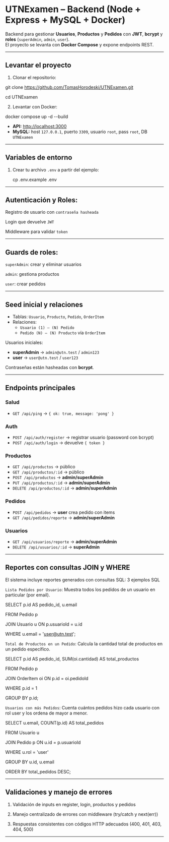 # UTNExamen – Backend (Node + Express + MySQL + Docker)

Backend para gestionar **Usuarios**, **Productos** y **Pedidos** con **JWT**, **bcrypt** y **roles** (`superAdmin`, `admin`, `user`).  
El proyecto se levanta con **Docker Compose** y expone endpoints REST.

---

## Levantar el proyecto

1. Clonar el repositorio:

git clone https://github.com/TomasHorodeski/UTNExamen.git

cd UTNExamen

2. Levantar con Docker:

docker compose up -d --build


- **API:** [http://localhost:3000](http://localhost:3000)  
- **MySQL:** host `127.0.0.1`, puerto `3309`, usuario `root`, pass `root`, DB `UTNExamen`

---

## Variables de entorno
1. Crear tu archivo `.env` a partir del ejemplo:

   cp .env.example .env

---

## Autenticación y Roles:

Registro de usuario con `contraseña hasheada`

Login que devuelve `JWT`

Middleware para validar `token`

---

## Guards de roles:

`superAdmin`: crear y eliminar usuarios

`admin`: gestiona productos

`user`: crear pedidos

---

## Seed inicial y relaciones
- Tablas: `Usuario`, `Producto`, `Pedido`, `OrderItem`  
- Relaciones:
  - `Usuario (1) — (N) Pedido`
  - `Pedido (N) — (N) Producto` vía `OrderItem`

Usuarios iniciales:
- **superAdmin** → `admin@utn.test` / `admin123`
- **user** → `user@utn.test` / `user123`

Contraseñas están hasheadas con **bcrypt**.

---

## Endpoints principales

### Salud
- `GET /api/ping` → `{ ok: true, message: 'pong' }`

### Auth
- `POST /api/auth/register` → registrar usuario (password con bcrypt)
- `POST /api/auth/login` → devuelve `{ token }`

### Productos
- `GET /api/productos` → público
- `GET /api/productos/:id` → público
- `POST /api/productos` → **admin/superAdmin**
- `PUT /api/productos/:id` → **admin/superAdmin**
- `DELETE /api/productos/:id` → **admin/superAdmin**

### Pedidos
- `POST /api/pedidos` → **user** crea pedido con items
- `GET /api/pedidos/reporte` → **admin/superAdmin**

### Usuarios
- `GET /api/usuarios/reporte` → **admin/superAdmin**
- `DELETE /api/usuarios/:id` → **superAdmin**

---

## Reportes con consultas JOIN y WHERE

El sistema incluye reportes generados con consultas SQL: 3 ejemplos SQL

`Lista Pedidos por Usuario`: Muestra todos los pedidos de un usuario en particular (por email).

SELECT p.id AS pedido_id, u.email

FROM Pedido p

JOIN Usuario u ON p.usuarioId = u.id

WHERE u.email = 'user@utn.test';

`Total de Productos en un Pedido`: Calcula la cantidad total de productos en un pedido específico.

SELECT p.id AS pedido_id, SUM(oi.cantidad) AS total_productos

FROM Pedido p

JOIN OrderItem oi ON p.id = oi.pedidoId

WHERE p.id = 1

GROUP BY p.id;

`Usuarios con más Pedidos`: Cuenta cuántos pedidos hizo cada usuario con rol user y los ordena de mayor a menor.

SELECT u.email, COUNT(p.id) AS total_pedidos

FROM Usuario u

JOIN Pedido p ON u.id = p.usuarioId

WHERE u.rol = 'user'

GROUP BY u.id, u.email

ORDER BY total_pedidos DESC;

---

## Validaciones y manejo de errores

1. Validación de inputs en register, login, productos y pedidos

2. Manejo centralizado de errores con middleware (try/catch y next(err))

3. Respuestas consistentes con códigos HTTP adecuados (400, 401, 403, 404, 500)

---